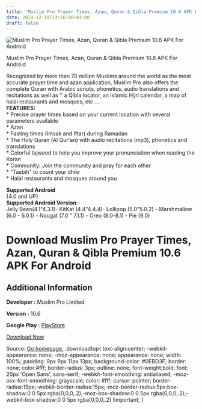 ```yaml
---
title: 'Muslim Pro Prayer Times, Azan, Quran & Qibla Premium 10.6 APK For Android'
date: 2019-12-19T23:56:00+01:00
draft: false
---
```


![Muslim Pro Prayer Times, Azan, Quran & Qibla Premium 10.6 APK For Android](https://i1.wp.com/apkhome.net/wp-content/uploads/2019/12/Muslim-Pro-Prayer-Times-Azan-Quran-Qibla-Premium-10.6.png "Muslim Pro Prayer Times, Azan, Quran & Qibla Premium 10.6 APK For Android")

  

Muslim Pro Prayer Times, Azan, Quran & Qibla Premium 10.6 APK For Android

Recognized by more than 70 million Muslims around the world as the most accurate prayer time and azan application, Muslim Pro also offers the complete Quran with Arabic scripts, phonetics, audio translations and recitations as well as '' a Qibla locator, an Islamic Hijri calendar, a map of halal restaurants and mosques, etc ...  
**FEATURES:**  
\* Precise prayer times based on your current location with several parameters available  
\* Azan  
\* Fasting times (Imsak and Iftar) during Ramadan  
\* The Holy Quran (Al Qur'an) with audio recitations (mp3), phonetics and translations  
\* Colorful tajweed to help you improve your pronunciation when reading the Koran  
\* Community: Join the community and pray for each other  
\* "Tasbih" to count your dhikr  
\* Halal restaurants and mosques around you

**Supported Android**  
{4.0 and UP}  
**Supported Android Version**:-  
Jelly Bean(4.1"4.3.1)- KitKat (4.4"4.4.4)- Lollipop (5.0"5.0.2) - Marshmallow (6.0 - 6.0.1) - Nougat (7.0 " 7.1.1) - Oreo (8.0-8.1) - Pie (9.0)

Download Muslim Pro Prayer Times, Azan, Quran & Qibla Premium 10.6 APK For Android
==================================================================================

Additional Information
----------------------

**Developer :** Muslim Pro Limited

**Version :** 10.6

**Google Play :** [PlayStore](https://play.google.com/store/apps/details?id=com.bitsmedia.android.muslimpro)

  

[Download Now](https://store4app.co/post/muslim-pro-prayer-times-azan-quran-amp-qibla-premium-10-6-apk-for-android_1576790168)

  
Source: [Go homepage.](https://store4app.co/post/muslim-pro-prayer-times-azan-quran-amp-qibla-premium-10-6-apk-for-android_1576790168) .downloadtop{ text-align:center; -webkit-appearance: none; -moz-appearance: none; appearance: none; width: 100%; padding: 9px 9px 11px 13px; background-color: #0EBD3F; border: none; color:#fff; border-radius: 3px; outline: none; font-weight;bold; font: 20px 'Open Sans', sans-serif; -webkit-font-smoothing: antialiased; -moz-osx-font-smoothing: grayscale; color: #fff; cursor: pointer; border-radius:15px;-webkit-border-radius:15px;-moz-border-radius:5px;box-shadow:0 0 5px rgba(0,0,0,.2);-moz-box-shadow:0 0 5px rgba(0,0,0,.2);-webkit-box-shadow:0 0 5px rgba(0,0,0,.2) !important; }